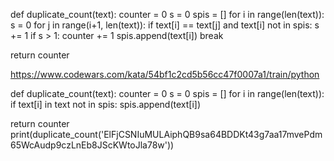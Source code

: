 def duplicate_count(text):
  counter = 0
  s = 0
  spis = []
  for i in range(len(text)):
    s = 0
    for j in range(i+1, len(text)):
      if text[i] == text[j] and text[i] not in spis:
        s += 1
      if s > 1:
        counter += 1
        spis.append(text[i])
        break
        
      
  return counter

https://www.codewars.com/kata/54bf1c2cd5b56cc47f0007a1/train/python

def duplicate_count(text):
  counter = 0
  s = 0
  spis = []
  for i in range(len(text)):
    if text[i] in text not in spis:
      spis.append(text[i]) 
        
      
  return counter
print(duplicate_count('ElFjCSNIuMULAiphQB9sa64BDDKt43g7aa17mvePdm65WcAudp9czLnEb8JScKWtoJla78w'))
